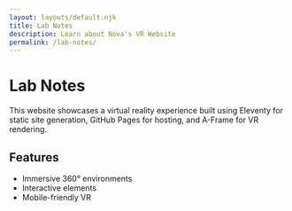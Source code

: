 ```yaml
---
layout: layouts/default.njk
title: Lab Notes
description: Learn about Nova's VR Website
permalink: /lab-notes/
---
```


# Lab Notes

This website showcases a virtual reality experience built using Eleventy for static site generation, GitHub Pages for hosting, and A-Frame for VR rendering.

## Features

- Immersive 360° environments
- Interactive elements
- Mobile-friendly VR
